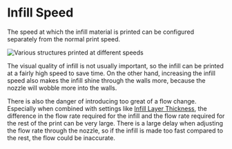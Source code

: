 Infill Speed
====
The speed at which the infill material is printed can be configured separately from the normal print speed.

![Various structures printed at different speeds](../images/speed_difference.png)

The visual quality of infill is not usually important, so the infill can be printed at a fairly high speed to save time. On the other hand, increasing the infill speed also makes the infill shine through the walls more, because the nozzle will wobble more into the walls.

There is also the danger of introducing too great of a flow change. Especially when combined with settings like [Infill Layer Thickness](../infill/infill_sparse_thickness.md), the difference in the flow rate required for the infill and the flow rate required for the rest of the print can be very large. There is a large delay when adjusting the flow rate through the nozzle, so if the infill is made too fast compared to the rest, the flow could be inaccurate.